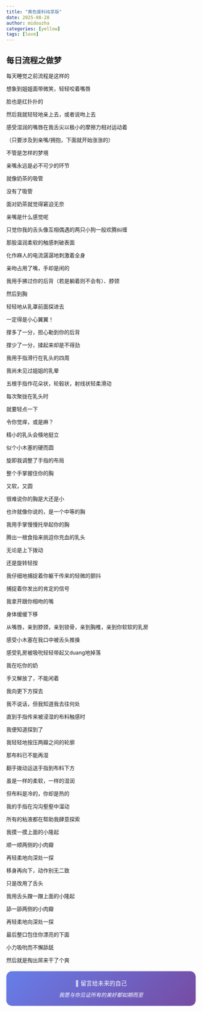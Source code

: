 ```yaml
---
title: "黄色废料纯享版"
date: 2025-08-28
author: midouzha
categories: [yellow]
tags: [love]
---
```


## 每日流程之做梦

每天睡觉之前流程是这样的

想象到姐姐面带微笑，轻轻咬着嘴唇

脸也是红扑扑的

然后我就轻轻地亲上去，或者说吻上去

感受湿润的嘴唇在我舌尖以极小的摩擦力相对运动着

（只要涉及到亲嘴/拥抱，下面就开始涨涨的）

不管是怎样的梦境

亲嘴永远是必不可少的环节

就像奶茶的吸管

没有了吸管

面对奶茶就觉得窘迫无奈

亲嘴是什么感觉呢

只觉你我的舌头像互相偶遇的两只小狗一般欢腾纠缠

那股温润柔软的触感刺破表面

化作麻人的电流潺潺地刺激着全身

亲吻占用了嘴，手却是闲的

我用手拂过你的后背（若是躺着则不会有）、脖颈

然后到胸

轻轻地从乳罩前面探进去

一定得是小心翼翼！

撑多了一分，担心勒到你的后背

撑少了一分，揉起来却是不得劲

我用手指滑行在乳头的四周

我尚未见过姐姐的乳晕

五根手指作花朵状，轮毂状，射线状轻柔滑动

每次聚拢在乳头时

就要轻点一下

令你觉痒，或是麻？

精小的乳头会倏地挺立

似个小木塞的硬而圆

旋即我调整了手指的布局

整个手掌握住你的胸

又软，又圆

很难说你的胸是大还是小

也许就像你说的，是一个中等的胸

我用手掌慢慢托举起你的胸

腾出一根食指来挑逗你充血的乳头

无论是上下拨动

还是旋转轻按

我仔细地捕捉着你躯干传来的轻微的颤抖

捕捉着你发出的肯定的信号

我拿开跟你相吻的嘴

身体缓缓下移

从嘴唇，亲到脖颈，亲到锁骨，亲到胸椎，亲到你软软的乳房

感受小木塞在我口中被舌头推搡

感受乳房被吸吮轻轻带起又duang地掉落

我在吃你的奶

手又解放了，不能闲着

我向更下方探去

我不说话，但我知道我去往何处

直到手指传来被浸湿的布料触感时

我便知道探到了

我轻轻地按压两瓣之间的轮廓

那布料已不能再湿

翻手拨动运送手指到布料下方

虽是一样的柔软，一样的湿润

但布料是冷的，你却是热的

我的手指在沟沟壑壑中溜动

所有的粘液都在帮助我肆意探索

我摸一摸上面的小隆起

顺一顺两侧的小肉瓣

再轻柔地向深处一探

移身再向下，动作别无二致

只是改用了舌头

我用舌头蹭一蹭上面的小隆起

舔一舔两侧的小肉瓣

再轻柔地向深处一探

最后整口包住你漂亮的下面

小力吸吮而不懈舔舐

然后就是掏出屌来干了个爽
<div style="text-align: center; padding: 20px; background: linear-gradient(135deg, #667eea 0%, #764ba2 100%); border-radius: 15px; color: white; margin: 20px 0;">
  <p style="margin: 0; font-size: 1.1em;">💌 留言给未来的自己</p>
  <p style="margin: 10px 0 0 0; font-style: italic;">我愿与你见证所有的美好都如期而至</p>
</div>
